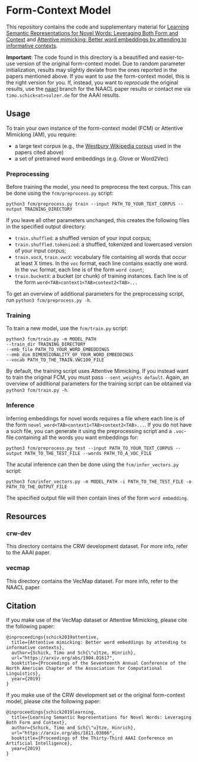 # Form-Context Model

This repository contains the code and supplementary material for [Learning Semantic Representations for Novel Words: Leveraging Both Form and Context](https://arxiv.org/abs/1811.03866) and [Attentive mimicking: Better word embeddings by attending to informative contexts](https://arxiv.org/abs/1904.01617).

**Important**: The code found in this directory is a beautified and easier-to-use version of the original form-context model. Due to random parameter initialization, results may slightly deviate from the ones reported in the papers mentioned above. If you want to *use* the form-context model, this is the right version for you. If, instead, you want to *reprocude* the original results, use the [naacl](https://github.com/timoschick/form-context-model/tree/naacl) branch for the NAACL paper results or contact me via `timo.schick<at>sulzer.de` for the AAAI results.  

## Usage

To train your own instance of the form-context model (FCM) or Attentive Mimicking (AM), you require:

- a large text corpus (e.g., the [Westbury Wikipedia corpus](http://www.psych.ualberta.ca/~westburylab/downloads/westburylab.wikicorp.download.html) used in the papers cited above)
- a set of pretrained word embeddings (e.g. Glove or Word2Vec)

### Preprocessing

Before training the model, you need to preprocess the text corpus. This can be done using the `fcm/preprocess.py` script:

    python3 fcm/preprocess.py train --input PATH_TO_YOUR_TEXT_CORPUS --output TRAINING_DIRECTORY

If you leave all other parameters unchanged, this creates the following files in the specified output directory: 

- `train.shuffled`: a shuffled version of your input corpus;
- `train.shuffled.tokenized`: a shuffled, tokenized and lowercased version of your input corpus;
- `train.vocX`, `train.vwcX`: vocabulary file containing all words that occur at least X times. In the `voc` format, each line contains exactly one word. In the `vwc` format, each line is of the form `word count`;
- `train.bucketX`: a bucket (or chunk) of training instances. Each line is of the form `word<TAB>context1<TAB>context2<TAB>...`

To get an overview of additional parameters for the preprocessing script, run `python3 fcm/preprocess.py -h`.

### Training

To train a new model, use the `fcm/train.py` script:

    python3 fcm/train.py -m MODEL_PATH 
    --train_dir TRAINING_DIRECTORY 
    --emb_file PATH_TO_YOUR_WORD_EMBEDDINGS 
    --emb_dim DIMENSIONALITY_OF_YOUR_WORD_EMBEDDINGS 
    --vocab PATH_TO_THE_TRAIN.VWC100_FILE

By default, the training script uses Attentive Mimicking. If you instead want to train the original FCM, you must pass `--sent_weights default`. Again, an overview of additional parameters for the training script can be obtained via `python3 fcm/train.py -h`.

### Inference

Inferring embeddings for novel words requires a file where each line is of the form `novel_word<TAB>context1<TAB>context2<TAB>...`. If you do not have a such file, you can generate it using the preprocessing script and a `.voc`-file containing all the words you want embeddings for:

    python3 fcm/preprocess.py test --input PATH_TO_YOUR_TEXT_CORPUS --output PATH_TO_THE_TEST_FILE --words PATH_TO_A_VOC_FILE

The acutal inference can then be done using the `fcm/infer_vectors.py` script:

    python3 fcm/infer_vectors.py -m MODEL_PATH -i PATH_TO_THE_TEST_FILE -o PATH_TO_THE_OUTPUT_FILE
    
The specified output file will then contain lines of the form `word embedding`.

## Resources

### crw-dev

This directory contains the CRW development dataset. For more info, refer to the AAAI paper.

### vecmap

This directory contains the VecMap dataset. For more info, refer to the NAACL paper.

## Citation

If you make use of the VecMap dataset or Attentive Mimicking, please cite the following paper:
```
@inproceedings{schick2019attentive,
  title={Attentive mimicking: Better word embeddings by attending to informative contexts},
  author={Schick, Timo and Sch{\"u}tze, Hinrich},
  url="https://arxiv.org/abs/1904.01617",
  booktitle={Proceedings of the Seventeenth Annual Conference of the North American Chapter of the Association for Computational Linguistics},
  year={2019}
}
```
If you make use of the CRW development set or the original form-context model, please cite the following paper:
```
@inproceedings{schick2019learning,
  title={Learning Semantic Representations for Novel Words: Leveraging Both Form and Context},
  author={Schick, Timo and Sch{\"u}tze, Hinrich},
  url="https://arxiv.org/abs/1811.03866",
  booktitle={Proceedings of the Thirty-Third AAAI Conference on Artificial Intelligence},
  year={2019}
}
```
